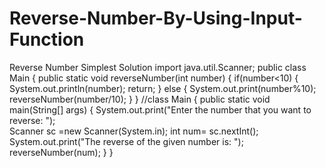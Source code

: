 # Reverse-Number-By-Using-Input-Function
Reverse Number Simplest Solution 
import java.util.Scanner;
  public class Main
  {
    public static void reverseNumber(int number)
    {
      if(number<10)
      {
       System.out.println(number);
        return;
      }
      else
      {
        System.out.print(number%10);
         reverseNumber(number/10);
      }
    }
//class Main {
  public static void main(String[] args) 
    {
  System.out.print("Enter the number that you want to reverse: ");  
    Scanner sc =new Scanner(System.in);
    int num= sc.nextInt();
    System.out.print("The reverse of the given number is: ");  
    reverseNumber(num);
  }
  }
    
  
